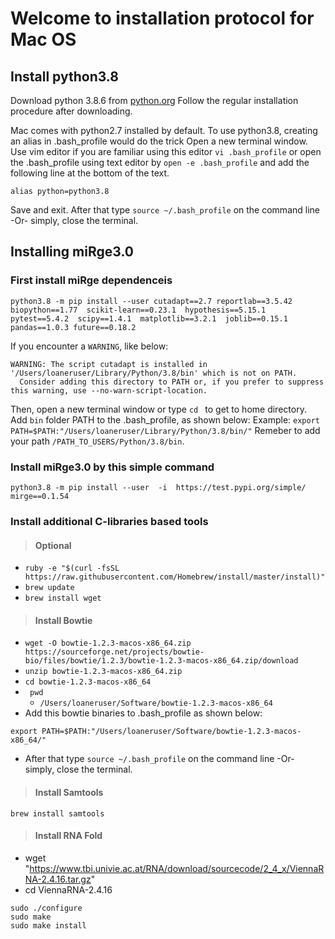 # Welcome to installation protocol for Mac OS

## Install python3.8

Download python 3.8.6 from [python.org](https://www.python.org/downloads/release/python-386/)
Follow the regular installation procedure after downloading.

Mac comes with python2.7 installed by default. To use python3.8, creating an alias in .bash_profile would do the trick
Open a new terminal window. Use vim editor if you are familiar using this editor `vi .bash_profile` or open the .bash_profile using text editor by `open -e .bash_profile` and add the following line at the bottom of the text.

`alias python=python3.8`

Save and exit. After that type `source ~/.bash_profile` on the command line -Or- simply, close the terminal. 

## Installing miRge3.0

### First install miRge dependenceis 

```
python3.8 -m pip install --user cutadapt==2.7 reportlab==3.5.42 biopython==1.77  scikit-learn==0.23.1  hypothesis==5.15.1 pytest==5.4.2  scipy==1.4.1  matplotlib==3.2.1  joblib==0.15.1  pandas==1.0.3 future==0.18.2
```

If you encounter a `WARNING`, like below:
```
WARNING: The script cutadapt is installed in '/Users/loaneruser/Library/Python/3.8/bin' which is not on PATH.
  Consider adding this directory to PATH or, if you prefer to suppress this warning, use --no-warn-script-location.
```

Then, open a new terminal window or type `cd ` to get to home directory. Add `bin` folder PATH to the .bash_profile, as shown below:
Example: ``` export PATH=$PATH:"/Users/loaneruser/Library/Python/3.8/bin/" ```
Remeber to add your path `/PATH_TO_USERS/Python/3.8/bin`. 

### Install miRge3.0 by this simple command
`python3.8 -m pip install --user  -i  https://test.pypi.org/simple/  mirge==0.1.54`

### Install additional C-libraries based tools 

> #### **Optional** 
- `ruby -e "$(curl -fsSL https://raw.githubusercontent.com/Homebrew/install/master/install)"`
- `brew update`
- `brew install wget`

> #### **Install Bowtie** 

- `wget -O bowtie-1.2.3-macos-x86_64.zip  https://sourceforge.net/projects/bowtie-bio/files/bowtie/1.2.3/bowtie-1.2.3-macos-x86_64.zip/download `
- `unzip bowtie-1.2.3-macos-x86_64.zip`
- `cd bowtie-1.2.3-macos-x86_64 `
- ` pwd` 
  + `/Users/loaneruser/Software/bowtie-1.2.3-macos-x86_64`
- Add this bowtie binaries to .bash_profile as shown below:
```
export PATH=$PATH:"/Users/loaneruser/Software/bowtie-1.2.3-macos-x86_64/"
```
- After that type `source ~/.bash_profile` on the command line -Or- simply, close the terminal. 

> #### **Install Samtools**

`brew install samtools`

> #### **Install RNA Fold**

- wget "https://www.tbi.univie.ac.at/RNA/download/sourcecode/2_4_x/ViennaRNA-2.4.16.tar.gz"
- cd ViennaRNA-2.4.16
```
sudo ./configure 
sudo make 
sudo make install
```
